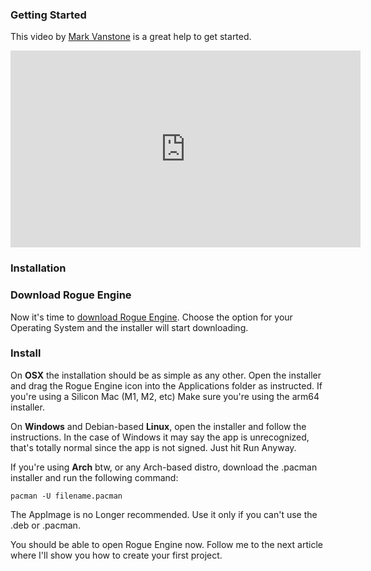### Getting Started

This video by [Mark Vanstone](https://twitter.com/MindExplorers) is a great help to get started.

<iframe width="560" height="315" src="https://www.youtube-nocookie.com/embed/43mwbL5kp9w?si=USEgTf0fX48NdWmN" title="YouTube video player" frameborder="0" allow="accelerometer; autoplay; clipboard-write; encrypted-media; gyroscope; picture-in-picture; web-share" allowfullscreen></iframe>

### Installation

### Download Rogue Engine

Now it's time to [download Rogue Engine](https://rogueengine.io/download). Choose the option for your Operating System and the installer will start downloading.

### Install

On **OSX** the installation should be as simple as any other. Open the installer and drag the Rogue Engine icon into the Applications folder as instructed. If you're using a Silicon Mac (M1, M2, etc) Make sure you're using the arm64 installer.

On **Windows** and Debian-based **Linux**, open the installer and follow the instructions. In the case of Windows it may say the app is unrecognized, that's totally normal since the app is not signed. Just hit Run Anyway.

If you're using **Arch** btw, or any Arch-based distro, download the .pacman installer and run the following command:

```
pacman -U filename.pacman
```

The AppImage is no Longer recommended. Use it only if you can't use the .deb or .pacman.

You should be able to open Rogue Engine now. Follow me to the next article where I'll show you how to create your first project.
